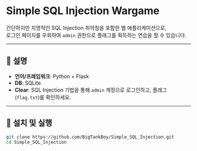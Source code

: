 # Simple SQL Injection Wargame

간단하지만 치명적인 SQL Injection 취약점을 포함한 웹 애플리케이션으로,  
로그인 페이지를 우회하여 `admin` 권한으로 플래그를 획득하는 연습을 할 수 있습니다.

---

## 📝 설명

- **언어/프레임워크**: Python + Flask  
- **DB**: SQLite  
- **Clear**: SQL Injection 기법을 통해 `admin` 계정으로 로그인하고, 플래그(`flag.txt`)를 확인하세요.

---

## 🚀 설치 및 실행

   ```bash
   git clone https://github.com/BigTankBoy/Simple_SQL_Injection.git
   cd Simple_SQL_Injection
